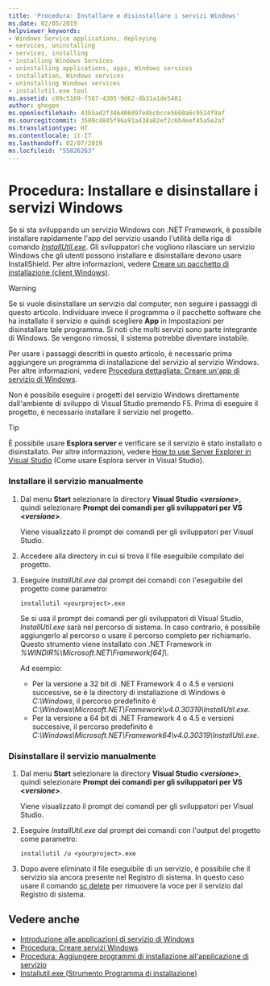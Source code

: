 ```yaml
---
title: 'Procedura: Installare e disinstallare i servizi Windows'
ms.date: 02/05/2019
helpviewer_keywords:
- Windows Service applications, deploying
- services, uninstalling
- services, installing
- installing Windows Services
- uninstalling applications, apps, Windows services
- installation, Windows services
- uninstalling Windows services
- installutil.exe tool
ms.assetid: c89c5169-f567-4305-9d62-db31a1de5481
author: ghogen
ms.openlocfilehash: 43b5ad2f346406897e8bcbcce5660a6c9524f9af
ms.sourcegitcommit: 3500c4845f96a91a438a02ef2c6b4eef45a5e2af
ms.translationtype: HT
ms.contentlocale: it-IT
ms.lasthandoff: 02/07/2019
ms.locfileid: "55826263"
---
```

# <a name="how-to-install-and-uninstall-windows-services"></a>Procedura: Installare e disinstallare i servizi Windows
Se si sta sviluppando un servizio Windows con .NET Framework, è possibile installare rapidamente l'app del servizio usando l'utilità della riga di comando [*InstallUtil.exe*](../tools/installutil-exe-installer-tool.md). Gli sviluppatori che vogliono rilasciare un servizio Windows che gli utenti possono installare e disinstallare devono usare InstallShield. Per altre informazioni, vedere [Creare un pacchetto di installazione (client Windows)](https://docs.microsoft.com/visualstudio/deployment/deploying-applications-services-and-components#create-an-installer-package-windows-client).
  
> [!WARNING]
>  Se si vuole disinstallare un servizio dal computer, non seguire i passaggi di questo articolo. Individuare invece il programma o il pacchetto software che ha installato il servizio e quindi scegliere **App** in Impostazioni per disinstallare tale programma. Si noti che molti servizi sono parte integrante di Windows. Se vengono rimossi, il sistema potrebbe diventare instabile.  
  
 Per usare i passaggi descritti in questo articolo, è necessario prima aggiungere un programma di installazione del servizio al servizio Windows. Per altre informazioni, vedere [Procedura dettagliata: Creare un'app di servizio di Windows](../windows-services/walkthrough-creating-a-windows-service-application-in-the-component-designer.md).  
  
 Non è possibile eseguire i progetti del servizio Windows direttamente dall'ambiente di sviluppo di Visual Studio premendo F5. Prima di eseguire il progetto, è necessario installare il servizio nel progetto.  
  
> [!TIP]
>  È possibile usare **Esplora server** e verificare se il servizio è stato installato o disinstallato. Per altre informazioni, vedere [How to use Server Explorer in Visual Studio](https://support.microsoft.com/help/316649/how-to-use-the-server-explorer-in-visual-studio-net-and-visual-studio) (Come usare Esplora server in Visual Studio).
  
### <a name="install-your-service-manually"></a>Installare il servizio manualmente  
  
1.  Dal menu **Start** selezionare la directory **Visual Studio \<*versione*>**, quindi selezionare **Prompt dei comandi per gli sviluppatori per VS \<*versione*>**.
  
     Viene visualizzato il prompt dei comandi per gli sviluppatori per Visual Studio. 
  
2.  Accedere alla directory in cui si trova il file eseguibile compilato del progetto.  
  
3.  Eseguire *InstallUtil.exe* dal prompt dei comandi con l'eseguibile del progetto come parametro:  
  
    ```console
    installutil <yourproject>.exe  
    ```  

     Se si usa il prompt dei comandi per gli sviluppatori di Visual Studio, *InstallUtil.exe* sarà nel percorso di sistema. In caso contrario, è possibile aggiungerlo al percorso o usare il percorso completo per richiamarlo. Questo strumento viene installato con .NET Framework in *%WINDIR%\Microsoft.NET\Framework[64]\\<versione framework>*.
     
     Ad esempio:
     - Per la versione a 32 bit di .NET Framework 4 o 4.5 e versioni successive, se è la directory di installazione di Windows è *C:\Windows*, il percorso predefinito è *C:\Windows\Microsoft.NET\Framework\v4.0.30319\InstallUtil.exe*.
     - Per la versione a 64 bit di .NET Framework 4 o 4.5 e versioni successive, il percorso predefinito è *C:\Windows\Microsoft.NET\Framework64\v4.0.30319\InstallUtil.exe*.
  
### <a name="uninstall-your-service-manually"></a>Disinstallare il servizio manualmente  
  
1. Dal menu **Start** selezionare la directory **Visual Studio \<*versione*>**, quindi selezionare **Prompt dei comandi per gli sviluppatori per VS \<*versione*>**.
  
     Viene visualizzato il prompt dei comandi per gli sviluppatori per Visual Studio.  
  
2.  Eseguire *InstallUtil.exe* dal prompt dei comandi con l'output del progetto come parametro:  
  
    ```console  
    installutil /u <yourproject>.exe  
    ```  
  
3. Dopo avere eliminato il file eseguibile di un servizio, è possibile che il servizio sia ancora presente nel Registro di sistema. In questo caso usare il comando [sc delete](/windows-server/administration/windows-commands/sc-delete) per rimuovere la voce per il servizio dal Registro di sistema.  
  
## <a name="see-also"></a>Vedere anche
- [Introduzione alle applicazioni di servizio di Windows](../windows-services/introduction-to-windows-service-applications.md)
- [Procedura: Creare servizi Windows](../windows-services/how-to-create-windows-services.md)
- [Procedura: Aggiungere programmi di installazione all'applicazione di servizio](../windows-services/how-to-add-installers-to-your-service-application.md)
- [Installutil.exe (Strumento Programma di installazione)](../tools/installutil-exe-installer-tool.md)
